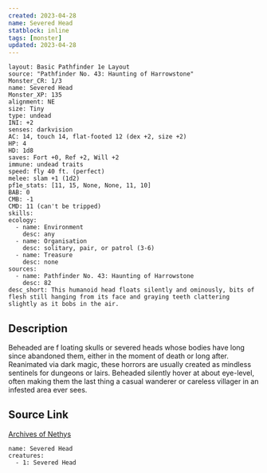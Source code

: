 ```yaml
---
created: 2023-04-28
name: Severed Head
statblock: inline
tags: [monster]
updated: 2023-04-28
---
```

```statblock
layout: Basic Pathfinder 1e Layout
source: "Pathfinder No. 43: Haunting of Harrowstone"
Monster_CR: 1/3
name: Severed Head
Monster_XP: 135
alignment: NE
size: Tiny
type: undead
INI: +2
senses: darkvision
AC: 14, touch 14, flat-footed 12 (dex +2, size +2)
HP: 4
HD: 1d8
saves: Fort +0, Ref +2, Will +2
immune: undead traits
speed: fly 40 ft. (perfect)
melee: slam +1 (1d2)
pf1e_stats: [11, 15, None, None, 11, 10]
BAB: 0
CMB: -1
CMD: 11 (can't be tripped)
skills: 
ecology:
  - name: Environment
    desc: any
  - name: Organisation
    desc: solitary, pair, or patrol (3-6)
  - name: Treasure
    desc: none
sources:
  - name: Pathfinder No. 43: Haunting of Harrowstone
    desc: 82
desc_short: This humanoid head floats silently and ominously, bits of flesh still hanging from its face and graying teeth clattering slightly as it bobs in the air.
```
## Description
Beheaded are f loating skulls or severed heads whose bodies have long since abandoned them, either in the moment of death or long after. Reanimated via dark magic, these horrors are usually created as mindless sentinels for dungeons or lairs. Beheaded silently hover at about eye-level, often making them the last thing a casual wanderer or careless villager in an infested area ever sees.
## Source Link
[Archives of Nethys](https://aonprd.com/MonsterDisplay.aspx?ItemName=Severed%20Head)
```encounter-table
name: Severed Head
creatures:
  - 1: Severed Head
```
